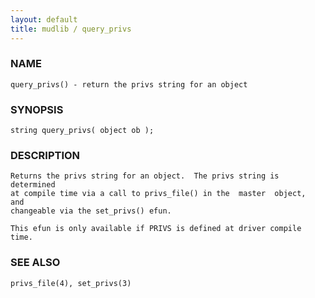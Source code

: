 ```yaml
---
layout: default
title: mudlib / query_privs
---
```


### NAME

    query_privs() - return the privs string for an object


### SYNOPSIS

    string query_privs( object ob );


### DESCRIPTION

    Returns the privs string for an object.  The privs string is determined
    at compile time via a call to privs_file() in the  master  object,  and
    changeable via the set_privs() efun.

    This efun is only available if PRIVS is defined at driver compile time.


### SEE ALSO

    privs_file(4), set_privs(3)
